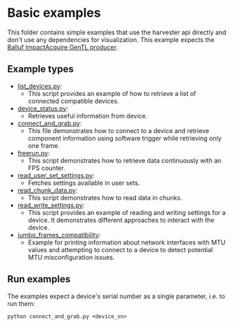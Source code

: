# Basic examples

This folder contains simple examples that use the harvester api directly and don't use any dependencies for visualization.
This example expects the [Balluf ImpactAcquire GenTL producer](http://static.matrix-vision.com/mvIMPACT_Acquire/).

## Example types

- [list_devices.py](list_devices.py):
  - This script provides an example of how to retrieve a list of connected compatible devices.
- [device_status.py](device_status.py):
  - Retrieves useful information from device. 
- [connect_and_grab.py](connect_and_grab.py):
  - This file demonstrates how to connect to a device and retrieve component information using software trigger while retrieving only one frame.
- [freerun.py](freerun.py):
  - This script demonstrates how to retrieve data continuously with an FPS counter.
- [read_user_set_settings.py](read_user_set_settings.py):
  - Fetches settings available in user sets.
- [read_chunk_data.py](read_chunk_data.py):
  - This script demonstrates how to read data in chunks.
- [read_write_settings.py](read_write_settings.py):
  - This script provides an example of reading and writing settings for a device. It demonstrates different approaches to interact with the device.
- [jumbo_frames_compatibility](jumbo_frames_compatibility.py):
  - Example for printing information about network interfaces with MTU values and attempting to connect to a device to detect potential MTU misconfiguration issues.

## Run examples

The examples expect a device's serial number as a single parameter, i.e. to run them:

`python connect_and_grab.py <device_sn>`
